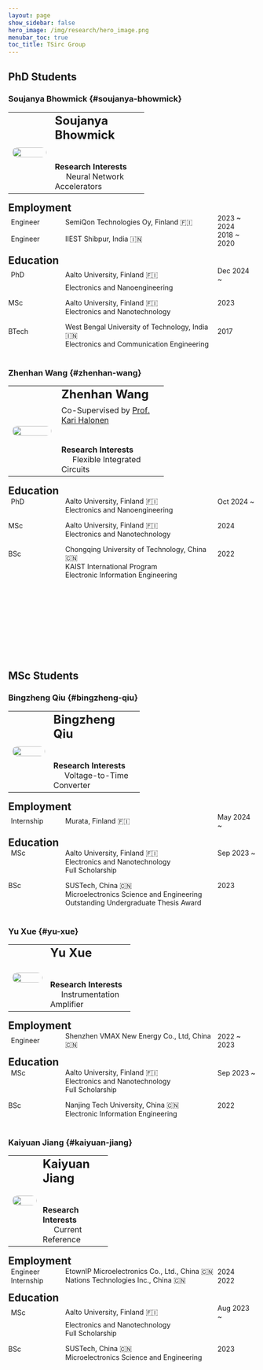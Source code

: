 ```yaml
---
layout: page
show_sidebar: false
hero_image: /img/research/hero_image.png
menubar_toc: true
toc_title: TSirc Group
---
```


<style type="text/css">
/* Table */
.skip {display: none;}
.tab-row {display: flex; margin:0; padding: 0;}
.tab-cell {flex: 1; padding: 0; border: none;}

/* TOC */
.contents {position: sticky; top: 10%;}
#soujanya-bhowmick {visibility: hidden; height: 0; overflow: hidden;}
#zhenhan-wang {visibility: hidden; height: 0; overflow: hidden;}
#ahmed-mohey {visibility: hidden; height: 0; overflow: hidden;}
#bingzheng-qiu {visibility: hidden; height: 0; overflow: hidden;}
#yu-xue {visibility: hidden; height: 0; overflow: hidden;}
#kaiyuan-jiang {visibility: hidden; height: 0; overflow: hidden;}

/* Emoji */
@font-face {
  font-family: NotoColorEmojiLimited;
  unicode-range: U+1F1E6-1F1FF;
  src: url(https://raw.githack.com/googlefonts/noto-emoji/main/fonts/NotoColorEmoji.ttf);
}
.emoji {
  font-family: 'NotoColorEmojiLimited', -apple-system, BlinkMacSystemFont,
  'Segoe UI', Roboto, Helvetica, Arial, sans-serif, 'Apple Color Emoji',
  'Segoe UI Emoji', 'Segoe UI Symbol';
}
</style>
<script src="https://kit.fontawesome.com/46ff08c48c.js" crossorigin="anonymous"></script>
<link href="./../emoji.css" rel="stylesheet" type='text/css'>

<!-- --------- -->
<!-- Body Part -->
<!-- --------- -->

## PhD Students

### Soujanya Bhowmick {#soujanya-bhowmick}

<table class="tg">
<thead class="skip"><tr><th>.</th></tr></thead><tbody class='talk'>
  <tr><td class="tg-desc">
  <div class="tab-row" style="display: flex; align-items: center;">
    <div class="tab-cell" style="flex: 2;">
    <!-- First Tab -->
    <center><img src="./../img/group/Soujanya_Bhowmick.jpg" style='
      height: 200px;
      width: 100%;
      max-width: 200px;
      height: auto;
      border-radius: 10px;'>
    </center>
    </div>
    <div class="tab-cell" style="flex: 0.5;"></div>
    <div class="tab-cell" style="flex: 5;">
    <!-- Second Tab -->
      <div style="font-size: 1.5em; font-weight: bold;">Soujanya Bhowmick</div>
      <span style="display: block; height: 0.5em;"></span>
      <a href="https://www.linkedin.com/in/soujanya-bhowmick/" target="_blank"><i class="fa-brands fa-linkedin fa-xl"></i></a>
      <span style="display: block; height: 2em;"></span>
      <i class="fa-regular fa-lightbulb fa-xl"></i> <span style="font-weight: bold;">Research Interests</span>
      <br><span style="margin-right: 1.4em;"></span>Neural Network Accelerators
    </div>
  </div>
  </td></tr>
</tbody>
</table>

<div style="font-size: 1.5em; font-weight: bold;">Employment</div>
<span style="display: block;"></span>

<div class="tab-row" style="display: flex; align-items: center;">
  <div class="tab-cell" style="flex: 1.5;">
    <span style="margin-right: 0.2em;"></span><i class="fa-solid fa-user-tie"></i><span style="margin-right: 0.2em;"></span> Engineer</div>
  <div class="tab-cell" style="flex: 4;">SemiQon Technologies Oy, Finland <span class='emoji'>🇫🇮</span></div>
  <div class="tab-cell" style="flex: 1;">2023 ~ 2024</div>
</div>
<div class="tab-row" style="display: flex; align-items: center;">
  <div class="tab-cell" style="flex: 1.5;">
    <span style="margin-right: 0.2em;"></span><i class="fa-solid fa-user-tie"></i><span style="margin-right: 0.2em;"></span> Engineer</div>
  <div class="tab-cell" style="flex: 4;">IIEST Shibpur, India <span class='emoji'>🇮🇳</span></div>
  <div class="tab-cell" style="flex: 1;">2018 ~ 2020</div>
</div>

<span style="display: block;"></span>
<div style="font-size: 1.5em; font-weight: bold;">Education</div>
<span style="display: block;"></span>

<!-- PhD -->
<div class="tab-row" style="display: flex; align-items: center;">
  <div class="tab-cell" style="flex: 1.5;">
    <span style="margin-right: 0.2em;"></span><i class="fa-solid fa-user"></i><span style="margin-right: 0.2em;"></span> PhD
  </div>
  <div class="tab-cell" style="flex: 4;">Aalto University, Finland <span class='emoji'>🇫🇮</span></div>
  <div class="tab-cell" style="flex: 1;">Dec 2024 ~</div>
</div>
<div class="tab-row" style="display: flex; align-items: center;">
  <div class="tab-cell" style="flex: 1.5;"></div>
  <div class="tab-cell" style="flex: 5;">Electronics and Nanoengineering</div>
</div>

<span style="display: block;"></span>

<!-- MSc -->
<div class="tab-row" style="display: flex; align-items: center;">
  <div class="tab-cell" style="flex: 1.5;"><i class="fa-solid fa-graduation-cap"></i> MSc</div>
  <div class="tab-cell" style="flex: 4;">Aalto University, Finland <span class='emoji'>🇫🇮</span></div>
  <div class="tab-cell" style="flex: 1;">2023</div>
</div>
<div class="tab-row" style="display: flex; align-items: center;">
  <div class="tab-cell" style="flex: 1.5;"></div>
  <div class="tab-cell" style="flex: 5;">Electronics and Nanotechnology</div>
</div>

<span style="display: block;"></span>

<!-- BSc -->
<div class="tab-row" style="display: flex; align-items: center;">
  <div class="tab-cell" style="flex: 1.5;"><i class="fa-solid fa-graduation-cap"></i> BTech</div>
  <div class="tab-cell" style="flex: 4;">West Bengal University of Technology, India <span class='emoji'>🇮🇳</span></div>
  <div class="tab-cell" style="flex: 1;">2017</div>
</div>
<div class="tab-row" style="display: flex; align-items: center;">
  <div class="tab-cell" style="flex: 1.5;"></div>
  <div class="tab-cell" style="flex: 5;">Electronics and Communication Engineering</div>
</div>

<br>

### Zhenhan Wang {#zhenhan-wang}

<table class="tg">
<thead class="skip"><tr><th>.</th></tr></thead><tbody class='talk'>
  <tr><td class="tg-desc">
  <div class="tab-row" style="display: flex; align-items: center;">
    <div class="tab-cell" style="flex: 2;">
    <!-- First Tab -->
    <center><img src="./../img/group/Zhenhan_Wang.jpg" style='
      height: 200px;
      width: 100%;
      max-width: 200px;
      height: auto;
      border-radius: 10px;'>
    </center>
    </div>
    <div class="tab-cell" style="flex: 0.5;"></div>
    <div class="tab-cell" style="flex: 5;">
    <!-- Second Tab -->
      <div style="font-size: 1.5em; font-weight: bold;">Zhenhan Wang</div>
      <span style="display: block; height: 0.5em;"></span>
      Co-Supervised by <a href="https://www.aalto.fi/en/department-of-electronics-and-nanoengineering/kari-halonen-group" target="_blank">Prof. Kari Halonen</a>
      <span style="display: block; height: 0.5em;"></span>
      <a href="https://www.linkedin.com/in/zhenhan-wang-332837232/" target="_blank"><i class="fa-brands fa-linkedin fa-xl"></i></a>
      <span style="display: block; height: 2em;"></span>
      <i class="fa-regular fa-lightbulb fa-xl"></i> <span style="font-weight: bold;">Research Interests</span>
      <br><span style="margin-right: 1.4em;"></span>Flexible Integrated Circuits
    </div>
  </div>
  </td></tr>
</tbody>
</table>

<div style="font-size: 1.5em; font-weight: bold;">Education</div>
<span style="display: block;"></span>

<!-- PhD -->
<div class="tab-row" style="display: flex; align-items: center;">
  <div class="tab-cell" style="flex: 1.5;">
    <span style="margin-right: 0.2em;"></span><i class="fa-solid fa-user"></i><span style="margin-right: 0.2em;"></span> PhD
  </div>
  <div class="tab-cell" style="flex: 4;">Aalto University, Finland <span class='emoji'>🇫🇮</span></div>
  <div class="tab-cell" style="flex: 1;">Oct 2024 ~</div>
</div>
<div class="tab-row" style="display: flex; align-items: center;">
  <div class="tab-cell" style="flex: 1.5;"></div>
  <div class="tab-cell" style="flex: 5;">Electronics and Nanoengineering</div>
</div>

<span style="display: block;"></span>

<!-- MSc -->
<div class="tab-row" style="display: flex; align-items: center;">
  <div class="tab-cell" style="flex: 1.5;"><i class="fa-solid fa-graduation-cap"></i> MSc</div>
  <div class="tab-cell" style="flex: 4;">Aalto University, Finland <span class='emoji'>🇫🇮</span></div>
  <div class="tab-cell" style="flex: 1;">2024</div>
</div>
<div class="tab-row" style="display: flex; align-items: center;">
  <div class="tab-cell" style="flex: 1.5;"></div>
  <div class="tab-cell" style="flex: 5;">Electronics and Nanotechnology</div>
</div>

<span style="display: block;"></span>

<!-- BSc -->
<div class="tab-row" style="display: flex; align-items: center;">
  <div class="tab-cell" style="flex: 1.5;"><i class="fa-solid fa-graduation-cap"></i> BSc</div>
  <div class="tab-cell" style="flex: 4;">Chongqing University of Technology, China <span class='emoji'>🇨🇳</span></div>
  <div class="tab-cell" style="flex: 1;">2022</div>
</div>
<div class="tab-row" style="display: flex; align-items: center;">
  <div class="tab-cell" style="flex: 1.5;"></div>
  <div class="tab-cell" style="flex: 5;">KAIST International Program</div>
</div>
<div class="tab-row" style="display: flex; align-items: center;">
  <div class="tab-cell" style="flex: 1.5;"></div>
  <div class="tab-cell" style="flex: 5;">Electronic Information Engineering</div>
</div>

<span style="display: block; height: 10em;"></span>

## MSc Students

### Bingzheng Qiu {#bingzheng-qiu}

<table class="tg">
<thead class="skip"><tr><th>.</th></tr></thead><tbody class='talk'>
  <tr><td class="tg-desc">
  <div class="tab-row" style="display: flex; align-items: center;">
    <div class="tab-cell" style="flex: 2;">
    <!-- First Tab -->
    <center><img src="./../img/group/Bingzheng_Qiu.jpg" style='
      height: 200px;
      width: 100%;
      max-width: 200px;
      height: auto;
      border-radius: 10px;'>
    </center>
    </div>
    <div class="tab-cell" style="flex: 0.5;"></div>
    <div class="tab-cell" style="flex: 5;">
    <!-- Second Tab -->
      <div style="font-size: 1.5em; font-weight: bold;">Bingzheng Qiu</div>
      <span style="display: block; height: 0.5em;"></span>
      <a href="https://www.linkedin.com/in/bingzheng-qiu-6976a2253/" target="_blank"><i class="fa-brands fa-linkedin fa-xl"></i></a>
      <span style="display: block; height: 2em;"></span>
      <i class="fa-regular fa-lightbulb fa-xl"></i> <span style="font-weight: bold;">Research Interests</span>
      <br><span style="margin-right: 1.4em;"></span>Voltage-to-Time Converter
    </div>
  </div>
  </td></tr>
</tbody>
</table>

<div style="font-size: 1.5em; font-weight: bold;">Employment</div>
<span style="display: block;"></span>

<!-- Internship -->
<div class="tab-row" style="display: flex; align-items: center;">
  <div class="tab-cell" style="flex: 1.5;">
    <span style="margin-right: 0.2em;"></span><i class="fa-solid fa-user-tie"></i><span style="margin-right: 0.2em;"></span> Internship</div>
  <div class="tab-cell" style="flex: 4;">Murata, Finland <span class='emoji'>🇫🇮</span></div>
  <div class="tab-cell" style="flex: 1;">May 2024 ~</div>
</div>

<span style="display: block;"></span>
<div style="font-size: 1.5em; font-weight: bold;">Education</div>
<span style="display: block;"></span>

<!-- MSc -->
<div class="tab-row" style="display: flex; align-items: center;">
  <div class="tab-cell" style="flex: 1.5;">
    <span style="margin-right: 0.2em;"></span><i class="fa-solid fa-user"></i><span style="margin-right: 0.2em;"></span> MSc
  </div>
  <div class="tab-cell" style="flex: 4;">Aalto University, Finland <span class='emoji'>🇫🇮</span></div>
  <div class="tab-cell" style="flex: 1;">Sep 2023 ~</div>
</div>
<div class="tab-row" style="display: flex; align-items: center;">
  <div class="tab-cell" style="flex: 1.5;"></div>
  <div class="tab-cell" style="flex: 5;">Electronics and Nanotechnology</div>
</div>
<div class="tab-row" style="display: flex; align-items: center;">
  <div class="tab-cell" style="flex: 1.5;"></div>
  <div class="tab-cell" style="flex: 5;">Full Scholarship</div>
</div>

<span style="display: block;"></span>

<!-- BSc -->
<div class="tab-row" style="display: flex; align-items: center;">
  <div class="tab-cell" style="flex: 1.5;"><i class="fa-solid fa-graduation-cap"></i> BSc</div>
  <div class="tab-cell" style="flex: 4;">SUSTech, China <span class='emoji'>🇨🇳</span></div>
  <div class="tab-cell" style="flex: 1;">2023</div>
</div>
<div class="tab-row" style="display: flex; align-items: center;">
  <div class="tab-cell" style="flex: 1.5;"></div>
  <div class="tab-cell" style="flex: 5;">Microelectronics Science and Engineering</div>
</div>
<div class="tab-row" style="display: flex; align-items: center;">
  <div class="tab-cell" style="flex: 1.5;"></div>
  <div class="tab-cell" style="flex: 5;">Outstanding Undergraduate Thesis Award</div>
</div>

<br>

### Yu Xue {#yu-xue}

<table class="tg">
<thead class="skip"><tr><th>.</th></tr></thead><tbody class='talk'>
  <tr><td class="tg-desc">
  <div class="tab-row" style="display: flex; align-items: center;">
    <div class="tab-cell" style="flex: 2;">
    <!-- First Tab -->
    <center><img src="./../img/group/Yu_Xue.jpeg" style='
      height: 200px;
      width: 100%;
      max-width: 200px;
      height: auto;
      border-radius: 10px;'>
    </center>
    </div>
    <div class="tab-cell" style="flex: 0.5;"></div>
    <div class="tab-cell" style="flex: 5;">
    <!-- Second Tab -->
      <div style="font-size: 1.5em; font-weight: bold;">Yu Xue</div>
      <span style="display: block; height: 0.5em;"></span>
      <a href="https://www.linkedin.com/in/宇-薛-5018712bb/" target="_blank"><i class="fa-brands fa-linkedin fa-xl"></i></a>
      <span style="display: block; height: 2em;"></span>
      <i class="fa-regular fa-lightbulb fa-xl"></i> <span style="font-weight: bold;">Research Interests</span>
      <br><span style="margin-right: 1.4em;"></span>Instrumentation Amplifier
    </div>
  </div>
  </td></tr>
</tbody>
</table>

<div style="font-size: 1.5em; font-weight: bold;">Employment</div>
<span style="display: block;"></span>

<!-- Aalto -->
<div class="tab-row" style="display: flex; align-items: center;">
  <div class="tab-cell" style="flex: 1.5;">
    <span style="margin-right: 0.2em;"></span><i class="fa-solid fa-user-tie"></i><span style="margin-right: 0.2em;"></span> Engineer</div>
  <div class="tab-cell" style="flex: 4;">Shenzhen VMAX New Energy Co., Ltd, China <span class='emoji'>🇨🇳</span></div>
  <div class="tab-cell" style="flex: 1;">2022 ~ 2023</div>
</div>

<span style="display: block;"></span>
<div style="font-size: 1.5em; font-weight: bold;">Education</div>
<span style="display: block;"></span>

<!-- MSc -->
<div class="tab-row" style="display: flex; align-items: center;">
  <div class="tab-cell" style="flex: 1.5;">
    <span style="margin-right: 0.2em;"></span><i class="fa-solid fa-user"></i><span style="margin-right: 0.2em;"></span> MSc</div>
  <div class="tab-cell" style="flex: 4;">Aalto University, Finland <span class='emoji'>🇫🇮</span></div>
  <div class="tab-cell" style="flex: 1;">Sep 2023 ~</div>
</div>
<div class="tab-row" style="display: flex; align-items: center;">
  <div class="tab-cell" style="flex: 1.5;"></div>
  <div class="tab-cell" style="flex: 5;">Electronics and Nanotechnology</div>
</div>
<div class="tab-row" style="display: flex; align-items: center;">
  <div class="tab-cell" style="flex: 1.5;"></div>
  <div class="tab-cell" style="flex: 5;">Full Scholarship</div>
</div>

<span style="display: block;"></span>

<!-- BSc -->
<div class="tab-row" style="display: flex; align-items: center;">
  <div class="tab-cell" style="flex: 1.5;"><i class="fa-solid fa-graduation-cap"></i> BSc</div>
  <div class="tab-cell" style="flex: 4;">Nanjing Tech University, China <span class='emoji'>🇨🇳</span></div>
  <div class="tab-cell" style="flex: 1;">2022</div>
</div>
<div class="tab-row" style="display: flex; align-items: center;">
  <div class="tab-cell" style="flex: 1.5;"></div>
  <div class="tab-cell" style="flex: 5;">Electronic Information Engineering</div>
</div>

<br>

### Kaiyuan Jiang {#kaiyuan-jiang}

<table class="tg">
<thead class="skip"><tr><th>.</th></tr></thead><tbody class='talk'>
  <tr><td class="tg-desc">
  <div class="tab-row" style="display: flex; align-items: center;">
    <div class="tab-cell" style="flex: 2;">
    <!-- First Tab -->
    <center><img src="./../img/group/Kaiyuan_Jiang.jpg" style='
      height: 200px;
      width: 100%;
      max-width: 200px;
      height: auto;
      border-radius: 10px;'>
    </center>
    </div>
    <div class="tab-cell" style="flex: 0.5;"></div>
    <div class="tab-cell" style="flex: 5;">
    <!-- Second Tab -->
      <div style="font-size: 1.5em; font-weight: bold;">Kaiyuan Jiang</div>
      <span style="display: block; height: 0.5em;"></span>
      <a href="https://www.linkedin.com/in/kaiyuan-jiang-55ba652a2/" target="_blank"><i class="fa-brands fa-linkedin fa-xl"></i></a>
      <span style="display: block; height: 2em;"></span>
      <i class="fa-regular fa-lightbulb fa-xl"></i> <span style="font-weight: bold;">Research Interests</span>
      <br><span style="margin-right: 1.4em;"></span>Current Reference
    </div>
  </div>
  </td></tr>
</tbody>
</table>

<div style="font-size: 1.5em; font-weight: bold;">Employment</div>
<span style="display: block;"></span>

<div class="tab-row" style="display: flex; align-items: center;">
  <div class="tab-cell" style="flex: 1.5;">
    <span style="margin-right: 0.2em;"></span><i class="fa-solid fa-user-tie"></i><span style="margin-right: 0.2em;"></span> Engineer</div>
  <div class="tab-cell" style="flex: 4;">EtownIP Microelectronics Co., Ltd., China <span class='emoji'>🇨🇳</span></div>
  <div class="tab-cell" style="flex: 1;">2024</div>
</div>
<div class="tab-row" style="display: flex; align-items: center;">
  <div class="tab-cell" style="flex: 1.5;">
    <span style="margin-right: 0.2em;"></span><i class="fa-solid fa-user-tie"></i><span style="margin-right: 0.2em;"></span> Internship</div>
  <div class="tab-cell" style="flex: 4;">Nations Technologies Inc., China <span class='emoji'>🇨🇳</span></div>
  <div class="tab-cell" style="flex: 1;">2022</div>
</div>

<span style="display: block;"></span>
<div style="font-size: 1.5em; font-weight: bold;">Education</div>
<span style="display: block;"></span>

<!-- MSc -->
<div class="tab-row" style="display: flex; align-items: center;">
  <div class="tab-cell" style="flex: 1.5;">
    <span style="margin-right: 0.2em;"></span><i class="fa-solid fa-user"></i><span style="margin-right: 0.2em;"></span> MSc</div>
  <div class="tab-cell" style="flex: 4;">Aalto University, Finland <span class='emoji'>🇫🇮</span></div>
  <div class="tab-cell" style="flex: 1;">Aug 2023 ~</div>
</div>
<div class="tab-row" style="display: flex; align-items: center;">
  <div class="tab-cell" style="flex: 1.5;"></div>
  <div class="tab-cell" style="flex: 5;">Electronics and Nanotechnology</div>
</div>
<div class="tab-row" style="display: flex; align-items: center;">
  <div class="tab-cell" style="flex: 1.5;"></div>
  <div class="tab-cell" style="flex: 5;">Full Scholarship</div>
</div>

<span style="display: block;"></span>

<!-- BSc -->
<div class="tab-row" style="display: flex; align-items: center;">
  <div class="tab-cell" style="flex: 1.5;"><i class="fa-solid fa-graduation-cap"></i> BSc</div>
  <div class="tab-cell" style="flex: 4;">SUSTech, China <span class='emoji'>🇨🇳</span></div>
  <div class="tab-cell" style="flex: 1;">2023</div>
</div>
<div class="tab-row" style="display: flex; align-items: center;">
  <div class="tab-cell" style="flex: 1.5;"></div>
  <div class="tab-cell" style="flex: 5;">Microelectronics Science and Engineering</div>
</div>
